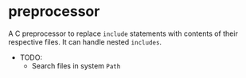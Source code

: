 # preprocessor
A C preprocessor to replace `include` statements with contents of their respective files. It can handle nested `includes`.

* TODO:
  * Search files in system `Path`
